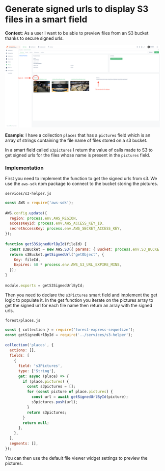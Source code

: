 # Generate signed urls to display S3 files in a smart field

**Context**: As a user I want to be able to preview files from an S3 bucket thanks to secure signed urls.

![](<../../../.gitbook/assets/image (536).png>)

**Example**: I have a collection `places` that has a `pictures` field which is an array of strings containing the file name of files stored on a s3 bucket.

In a smart field called `s3pictures` I return the value of calls made to S3 to get signed urls for the files whose name is present in the `pictures` field.

### Implementation

First you need to implement the function to get the signed urls from s3. We use the `aws-sdk` npm package to connect to the bucket storing the pictures.

`services/s3-helper.js`

```jsx
const AWS = require('aws-sdk');

AWS.config.update({
  region: process.env.AWS_REGION,
  accessKeyId: process.env.AWS_ACCESS_KEY_ID,
  secretAccessKey: process.env.AWS_SECRET_ACCESS_KEY,
});

function getS3SignedUrlById(fileId) {
  const s3Bucket = new AWS.S3({ params: { Bucket: process.env.S3_BUCKET } });
  return s3Bucket.getSignedUrl("getObject", {
    Key: fileId,
    Expires: 60 * process.env.AWS_S3_URL_EXPIRE_MINS,
  });
}

module.exports = getS3SignedUrlById;
```

Then you need to declare the `s3Pictures` smart field and implement the get logic to populate it. In the get function you iterate on the pictures array to get the signed url for each file name then return an array with the signed urls.

`forest/places.js`

```jsx
const { collection } = require('forest-express-sequelize');
const getSignedUrlById = require('../services/s3-helper');

collection('places', {
  actions: [],
  fields: [
    {
      field: 's3Pictures',
      type: ['String'],
      get: async (place) => {
        if (place.pictures) {
          const s3pictures = [];
          for (const picture of place.pictures) {
            const url = await getSignedUrlById(picture);
            s3pictures.push(url);
          }
          return s3pictures;
        }
        return null;
      },
    },
  ],
  segments: [],
});
```

You can then use the default file viewer widget settings to preview the pictures.
